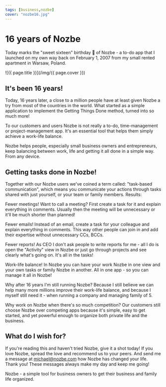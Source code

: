 ```yaml
---
tags: [business,nozbe]
cover: "nozbe16.jpg"
---
```


# 16 years of Nozbe

Today marks the "sweet sixteen" birthday 🎂 of Nozbe - a to-do app that I launched on my own way back on February 1, 2007 from my small rented apartment in Warsaw, Poland.

<!--More-->

![{{ page.title }}](/img/{{ page.cover }})

## It's been 16 years!

Today, 16 years later, a close to a million people have at least given Nozbe a try from most of the countries in the world. What started as a simple application to implement the Getting Things Done method, turned into so much more!

To our customers and users Nozbe is not really a to-do, time-management or project-management app. It's an essential tool that helps them simply achieve a work-life balance.

Nozbe helps people, especially small business owners and entrepreneurs, keep balancing between work, life and getting it all done in a simple way. From any device.

## Getting tasks done in Nozbe!

Together with our Nozbe users we've coined a term called: "task-based communication", which means you communicate your actions through tasks shared with just yourself, or your team or family members. Results:

Fewer meetings! Want to call a meeting? First create a task for it and explain everything in comments. Usually then the meeting will be unnecessary or it'll be much shorter than planned!

Fewer emails! Instead of an email, create a task for your colleague and explain everything in comments. This way other people can join in and add their expertise without unnecessary CCs, BCCs.

Fewer reports! As CEO I don't ask people to write reports for me - all I do is open the "Activity" view in Nozbe or just go through projects and see clearly what's going on. It's all in the tasks!

Work-life balance! In Nozbe you can have your work Nozbe in one view and your own tasks or family Nozbe in another. All in one app - so you can manage it all in Nozbe!

Why after 16 years I'm still running Nozbe? Because I still believe we can help many more millions improve their work-life balance, and because I myself still need it - when running a company and managing family of 5.

Why work on Nozbe when there's so much competition? Our customers still choose Nozbe over competing apps because it's simple, easy to get started, and yet powerful enough to organize both private life and the business.

## What do I wish for?

If you're reading this and haven't tried Nozbe, give it a shot today! If you love Nozbe, spread the love and recommend us to your peers. And send me a message at michael@nozbe.com how Nozbe has changed your life. Thank you! These messages always make my day and keep me going!

Nozbe - a simple tool for business owners to get their business and family life organized.

[n]: https://michael.gratis/nozbe
[np]: https://michael.gratis/nozbepersonal
